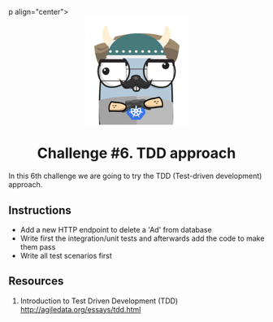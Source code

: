 p align="center">
    <img alt="&quot;a random gopher created by gopherize.me&quot;" src="../../img/gopher-challenge-3.png" width="200px" style="display: block; margin: 0 auto"/>
</p>

<h1 align="center" style="text-align: center;">
  Challenge #6. TDD approach
</h1>

In this 6th challenge we are going to try the TDD (Test-driven development) approach.

## Instructions


* Add a new HTTP endpoint to delete a 'Ad' from database
* Write first the integration/unit tests and afterwards add the code to make them pass
* Write all test scenarios first

## Resources
1. Introduction to Test Driven Development (TDD) http://agiledata.org/essays/tdd.html
